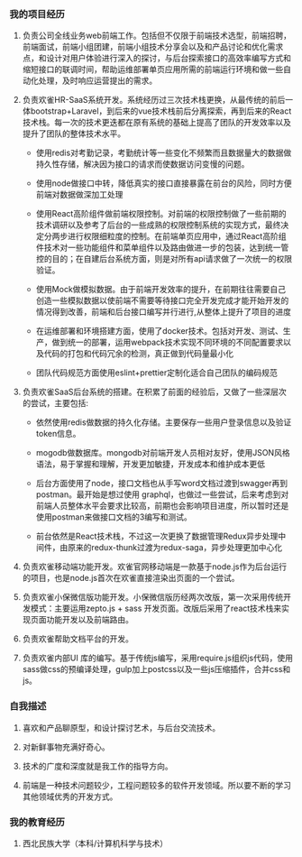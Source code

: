 ### 我的项目经历

1. 负责公司全线业务web前端工作。包括但不仅限于前端技术选型，前端招聘，前端面试，前端小组团建，前端小组技术分享会以及和产品讨论和优化需求点，和设计对用户体验进行深入的探讨，与后台探索接口的高效率编写方式和缩短接口的联调时间，帮助运维部署单页应用所需的前端运行环境和做一些自动化处理，及时响应运营提出的需求。 

2. 负责欢雀HR-SaaS系统开发。系统经历过三次技术栈更换，从最传统的前后一体bootstrap+Laravel，到后来的vue技术栈前后分离探索，再到后来的React技术栈。每一次的技术更迭都在原有系统的基础上提高了团队的开发效率以及提升了团队的整体技术水平。 

    - 使用redis对考勤记录，考勤统计等一些变化不频繁而且数据量大的数据做持久性存储，解决因为接口的请求而使数据访问变慢的问题。

    - 使用node做接口中转，降低真实的接口直接暴露在前台的风险，同时方便前端对数据做深加工处理 

    - 使用React高阶组件做前端权限控制。对前端的权限控制做了一些前期的技术调研以及参考了后台的一些成熟的权限控制系统的实现方式，最终决定分两步进行权限细粒度的控制。在前端单页应用中，通过React高阶组件技术对一些功能组件和菜单组件以及路由做进一步的包装，达到统一管控的目的；在自建后台系统方面，则是对所有api请求做了一次统一的权限验证。 

    - 使用Mock做模拟数据。由于前端开发效率的提升，在前期往往需要自己创造一些模拟数据以使前端不需要等待接口完全开发完成才能开始开发的情况得到改善，前端和后台接口编写并行进行,从整体上提升了项目的进度

    - 在运维部署和环境搭建方面，使用了docker技术。包括对开发、测试、生产，做到统一的部署，运用webpack技术实现不同环境的不同配置要求以及代码的打包和代码冗余的检测，真正做到代码量最小化 

    - 团队代码规范方面使用eslint+prettier定制化适合自己团队的编码规范 


3. 负责欢雀SaaS后台系统的搭建。在积累了前面的经验后，又做了一些深层次的尝试，主要包括: 

    -  依然使用redis做数据的持久化存储。主要保存一些用户登录信息以及验证token信息。 

    - mogodb做数据库。mongodb对前端开发人员相对友好，使用JSON风格语法，易于掌握和理解，开发更加敏捷，开发成本和维护成本更低 

    - 后台方面使用了node，接口文档也从手写word文档过渡到swagger再到postman。最开始是想过使用 graphql，也做过一些尝试，后来考虑到对前端人员整体水平会要求比较高，前期也会影响项目进度，所以暂时还是使用postman来做接口文档的3编写和测试。 

    - 前台依然是React技术栈，不过这一次更换了数据管理Redux异步处理中间件，由原来的redux-thunk过渡为redux-saga，异步处理更加中心化 

4. 负责欢雀移动端功能开发。欢雀官网移动端是一款基于node.js作为后台运行的项目，也是node.js首次在欢雀直接渲染出页面的一个尝试。 

5. 负责欢雀小保微信版功能开发。小保微信版历经两次改版，第一次采用传统开发模式：主要运用zepto.js + sass 开发页面。改版后采用了react技术栈来实现页面功能开发以及前端路由。 

6. 负责欢雀帮助文档平台的开发。 

7. 负责欢雀内部UI 库的编写。基于传统js编写，采用require.js组织js代码，使用sass做css的预编译处理，gulp加上postcss以及一些js压缩插件，合并css和js。

### 自我描述

1. 喜欢和产品聊原型，和设计探讨艺术，与后台交流技术。

2. 对新鲜事物充满好奇心。

3. 技术的广度和深度就是我工作的指导方向。

4. 前端是一种技术问题较少，工程问题较多的软件开发领域。所以要不断的学习其他领域优秀的开发方式。

### 我的教育经历

1. 西北民族大学（本科/计算机科学与技术）


